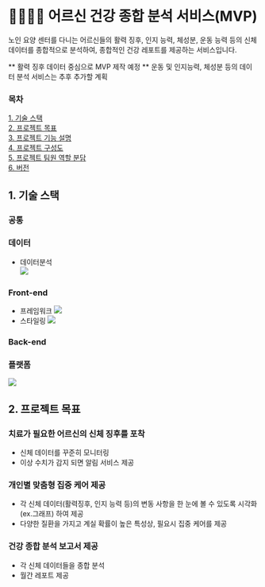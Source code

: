 # 👨‍🦳👩‍🦳 어르신 건강 종합 분석 서비스(MVP)

노인 요양 센터를 다니는 어르신들의 활력 징후, 인지 능력, 체성분, 운동 능력 등의 신체 데이터를 종합적으로 분석하여, 종합적인 건강 레포트를 제공하는 서비스입니다.

** 활력 징후 데이터 중심으로 MVP 제작 예정
** 운동 및 인지능력, 체성분 등의 데이터 분석 서비스는 추후 추가할 계획


### **목차**<br/>
[1. 기술 스택](#1-기술-스택)<br/>
[2. 프로젝트 목표](#2-프로젝트-목표)<br/>
[3. 프로젝트 기능 설명](#3-프로젝트-기능-설명)<br/>
[4. 프로젝트 구성도](#4-프로젝트-구성도)<br/>
[5. 프로젝트 팀원 역할 분담](#5-프로젝트-팀원-역할-분담)<br/>
[6. 버전](#6-버전)<br/>

## 1. 기술 스택

### 공통 <br/>

### 데이터 <br/>
 - 데이터분석 <br/>
   <img src="https://img.shields.io/badge/pandas-150458?style=round-square&logo=pandas&logoColor=white"/>

### Front-end <br/>
 - 프레임워크
   <img src="https://img.shields.io/badge/React-61DAFB?style=round-square&logo=React&logoColor=black"/>
 - 스타일링
   <img src="https://img.shields.io/badge/Bootstrap-7952B3?style=round-square&logo=Bootstrap&logoColor=white"/>

### Back-end <br/>

### 플랫폼 <br/>
  <img src="https://img.shields.io/badge/oracle-F80000?style=round-square&logo=oracle&logoColor=white">
  




## 2. 프로젝트 목표

  ### 치료가 필요한 어르신의 신체 징후를 포착
  - 신체 데이터를 꾸준히 모니터링
  - 이상 수치가 감지 되면 알림 서비스 제공

  ### 개인별 맞춤형 집중 케어 제공
  - 각 신체 데이터(활력징후, 인지 능력 등)의 변동 사항을 한 눈에 볼 수 있도록 시각화(ex.그래프) 하여 제공
  - 다양한 질환을 가지고 계실 확률이 높은 특성상, 필요시 집중 케어를 제공

  ### 건강 종합 분석 보고서 제공
  - 각 신체 데이터들을 종합 분석
  - 월간 레포트 제공




